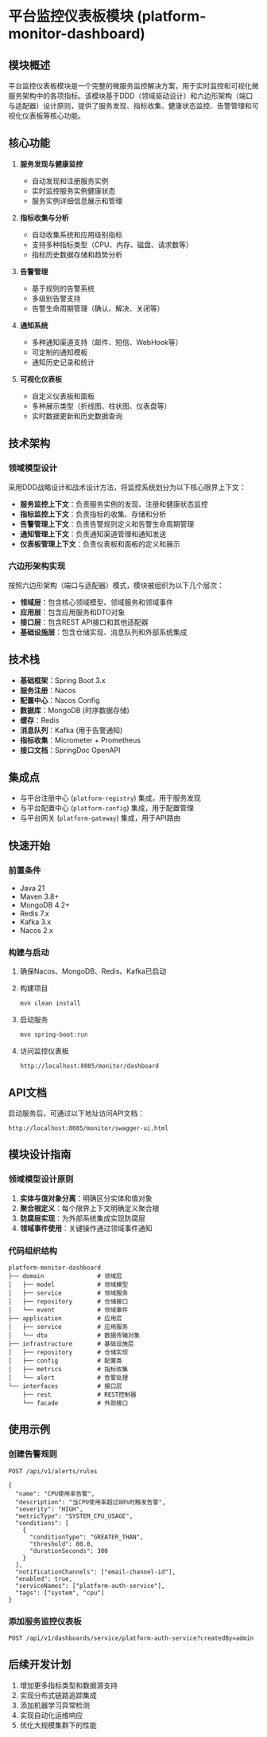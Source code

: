 # 平台监控仪表板模块 (platform-monitor-dashboard)

## 模块概述

平台监控仪表板模块是一个完整的微服务监控解决方案，用于实时监控和可视化微服务架构中的各项指标。该模块基于DDD（领域驱动设计）和六边形架构（端口与适配器）设计原则，提供了服务发现、指标收集、健康状态监控、告警管理和可视化仪表板等核心功能。

## 核心功能

1. **服务发现与健康监控**
   - 自动发现和注册服务实例
   - 实时监控服务实例健康状态
   - 服务实例详细信息展示和管理

2. **指标收集与分析**
   - 自动收集系统和应用级别指标
   - 支持多种指标类型（CPU、内存、磁盘、请求数等）
   - 指标历史数据存储和趋势分析

3. **告警管理**
   - 基于规则的告警系统
   - 多级别告警支持
   - 告警生命周期管理（确认、解决、关闭等）

4. **通知系统**
   - 多种通知渠道支持（邮件、短信、WebHook等）
   - 可定制的通知模板
   - 通知历史记录和统计

5. **可视化仪表板**
   - 自定义仪表板和面板
   - 多种展示类型（折线图、柱状图、仪表盘等）
   - 实时数据更新和历史数据查询

## 技术架构

### 领域模型设计

采用DDD战略设计和战术设计方法，将监控系统划分为以下核心限界上下文：

- **服务监控上下文**：负责服务实例的发现、注册和健康状态监控
- **指标监控上下文**：负责指标的收集、存储和分析
- **告警管理上下文**：负责告警规则定义和告警生命周期管理
- **通知管理上下文**：负责通知渠道管理和通知发送
- **仪表板管理上下文**：负责仪表板和面板的定义和展示

### 六边形架构实现

按照六边形架构（端口与适配器）模式，模块被组织为以下几个层次：

- **领域层**：包含核心领域模型、领域服务和领域事件
- **应用层**：包含应用服务和DTO对象
- **接口层**：包含REST API接口和其他适配器
- **基础设施层**：包含仓储实现、消息队列和外部系统集成

## 技术栈

- **基础框架**：Spring Boot 3.x
- **服务注册**：Nacos
- **配置中心**：Nacos Config
- **数据库**：MongoDB (时序数据存储)
- **缓存**：Redis
- **消息队列**：Kafka (用于告警通知)
- **指标收集**：Micrometer + Prometheus
- **接口文档**：SpringDoc OpenAPI

## 集成点

- 与平台注册中心 (`platform-registry`) 集成，用于服务发现
- 与平台配置中心 (`platform-config`) 集成，用于配置管理
- 与平台网关 (`platform-gateway`) 集成，用于API路由

## 快速开始

### 前置条件

- Java 21
- Maven 3.8+
- MongoDB 4.2+
- Redis 7.x
- Kafka 3.x
- Nacos 2.x

### 构建与启动

1. 确保Nacos、MongoDB、Redis、Kafka已启动

2. 构建项目
   ```bash
   mvn clean install
   ```

3. 启动服务
   ```bash
   mvn spring-boot:run
   ```

4. 访问监控仪表板
   ```
   http://localhost:8085/monitor/dashboard
   ```

## API文档

启动服务后，可通过以下地址访问API文档：
```
http://localhost:8085/monitor/swagger-ui.html
```

## 模块设计指南

### 领域模型设计原则

1. **实体与值对象分离**：明确区分实体和值对象
2. **聚合根定义**：每个限界上下文明确定义聚合根
3. **防腐层实现**：为外部系统集成实现防腐层
4. **领域事件使用**：关键操作通过领域事件通知

### 代码组织结构

```
platform-monitor-dashboard
├── domain               # 领域层
│   ├── model            # 领域模型
│   ├── service          # 领域服务
│   ├── repository       # 仓储接口
│   └── event            # 领域事件
├── application          # 应用层
│   ├── service          # 应用服务
│   └── dto              # 数据传输对象
├── infrastructure       # 基础设施层
│   ├── repository       # 仓储实现
│   ├── config           # 配置类
│   ├── metrics          # 指标收集
│   └── alert            # 告警处理
└── interfaces           # 接口层
    ├── rest             # REST控制器
    └── facade           # 外部接口
```

## 使用示例

### 创建告警规则

```http
POST /api/v1/alerts/rules

{
  "name": "CPU使用率告警",
  "description": "当CPU使用率超过80%时触发告警",
  "severity": "HIGH",
  "metricType": "SYSTEM_CPU_USAGE",
  "conditions": [
    {
      "conditionType": "GREATER_THAN",
      "threshold": 80.0,
      "durationSeconds": 300
    }
  ],
  "notificationChannels": ["email-channel-id"],
  "enabled": true,
  "serviceNames": ["platform-auth-service"],
  "tags": ["system", "cpu"]
}
```

### 添加服务监控仪表板

```http
POST /api/v1/dashboards/service/platform-auth-service?createdBy=admin
```

## 后续开发计划

1. 增加更多指标类型和数据源支持
2. 实现分布式链路追踪集成
3. 添加机器学习异常检测
4. 实现自动化运维响应
5. 优化大规模集群下的性能
